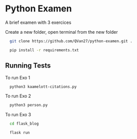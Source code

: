 # Python Examen

A brief examen with 3 exercices

Create a new folder, open terminal from the new folder

```bash
  git clone https://github.com/QVan27/python-examen.git .
```
```bash
  pip install -r requirements.txt
```
## Running Tests

To run Exo 1

```bash
  python3 kaamelott-citations.py
```

To run Exo 2

```bash
  python3 person.py
```

To run Exo 3

```bash
  cd flask_blog
```
```bash
  flask run
```